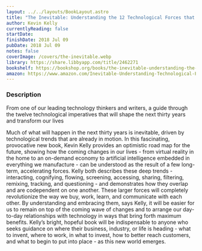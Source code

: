 ```yaml
---
layout: ../../layouts/BookLayout.astro
title: "The Inevitable: Understanding the 12 Technological Forces that Will Shape Our Future"
author: Kevin Kelly
currentlyReading: false
startDate: 
finishDate: 2018 Jul 09
pubDate: 2018 Jul 09
notes: false
coverImage: /covers/the-inevitable.webp
library: https://share.libbyapp.com/title/2462271
bookshelf: https://bookshop.org/books/the-inevitable-understanding-the-12-technological-forces-that-will-shape-our-future/9780143110378
amazon: https://www.amazon.com/Inevitable-Understanding-Technological-Forces-Future/dp/0143110373
---
```


### Description
From one of our leading technology thinkers and writers, a guide through the twelve technological imperatives that will shape the next thirty years and transform our lives

Much of what will happen in the next thirty years is inevitable, driven by technological trends that are already in motion. In this fascinating, provocative new book, Kevin Kelly provides an optimistic road map for the future, showing how the coming changes in our lives - from virtual reality in the home to an on-demand economy to artificial intelligence embedded in everything we manufacture - can be understood as the result of a few long-term, accelerating forces. Kelly both describes these deep trends - interacting, cognifying, flowing, screening, accessing, sharing, filtering, remixing, tracking, and questioning - and demonstrates how they overlap and are codependent on one another. These larger forces will completely revolutionize the way we buy, work, learn, and communicate with each other. By understanding and embracing them, says Kelly, it will be easier for us to remain on top of the coming wave of changes and to arrange our day-to-day relationships with technology in ways that bring forth maximum benefits. Kelly’s bright, hopeful book will be indispensable to anyone who seeks guidance on where their business, industry, or life is heading - what to invent, where to work, in what to invest, how to better reach customers, and what to begin to put into place - as this new world emerges.

<!-- ### Notes & Highlights -->
